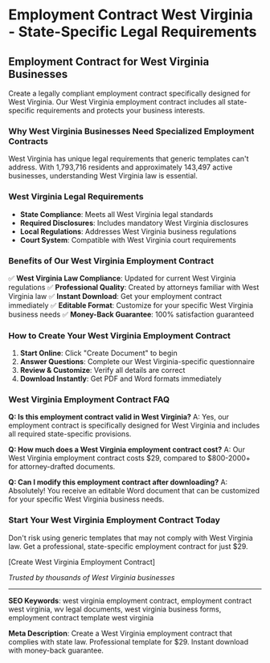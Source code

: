# Employment Contract West Virginia - State-Specific Legal Requirements

## Employment Contract for West Virginia Businesses

Create a legally compliant employment contract specifically designed for West Virginia. Our West Virginia employment contract includes all state-specific requirements and protects your business interests.

### Why West Virginia Businesses Need Specialized Employment Contracts

West Virginia has unique legal requirements that generic templates can't address. With 1,793,716 residents and approximately 143,497 active businesses, understanding West Virginia law is essential.

### West Virginia Legal Requirements

- **State Compliance**: Meets all West Virginia legal standards
- **Required Disclosures**: Includes mandatory West Virginia disclosures
- **Local Regulations**: Addresses West Virginia business regulations
- **Court System**: Compatible with West Virginia court requirements

### Benefits of Our West Virginia Employment Contract

✅ **West Virginia Law Compliance**: Updated for current West Virginia regulations
✅ **Professional Quality**: Created by attorneys familiar with West Virginia law
✅ **Instant Download**: Get your employment contract immediately
✅ **Editable Format**: Customize for your specific West Virginia business needs
✅ **Money-Back Guarantee**: 100% satisfaction guaranteed

### How to Create Your West Virginia Employment Contract

1. **Start Online**: Click "Create Document" to begin
2. **Answer Questions**: Complete our West Virginia-specific questionnaire
3. **Review & Customize**: Verify all details are correct
4. **Download Instantly**: Get PDF and Word formats immediately

### West Virginia Employment Contract FAQ

**Q: Is this employment contract valid in West Virginia?**
A: Yes, our employment contract is specifically designed for West Virginia and includes all required state-specific provisions.

**Q: How much does a West Virginia employment contract cost?**
A: Our West Virginia employment contract costs $29, compared to $800-2000+ for attorney-drafted documents.

**Q: Can I modify this employment contract after downloading?**
A: Absolutely! You receive an editable Word document that can be customized for your specific West Virginia business needs.

### Start Your West Virginia Employment Contract Today

Don't risk using generic templates that may not comply with West Virginia law. Get a professional, state-specific employment contract for just $29.

[Create West Virginia Employment Contract]

*Trusted by thousands of West Virginia businesses*

---

**SEO Keywords**: west virginia employment contract, employment contract west virginia, wv legal documents, west virginia business forms, employment contract template west virginia

**Meta Description**: Create a West Virginia employment contract that complies with state law. Professional template for $29. Instant download with money-back guarantee.
